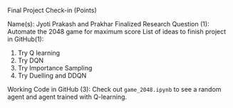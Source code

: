 Final Project Check-in (Points)

Name(s): Jyoti Prakash and Prakhar
Finalized Research Question (1): Automate the 2048 game for maximum score
List of ideas to finish project in GitHub(1):
1. Try Q learning
2. Try DQN
3. Try Importance Sampling 
4. Try Duelling and DDQN

Working Code in GitHub (3): 
Check out `game_2048.ipynb` to see a random agent and agent trained with Q-learning.
